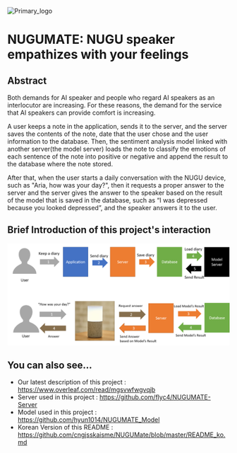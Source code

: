 ![Primary_logo](https://user-images.githubusercontent.com/13705536/69392188-8e89e780-0d18-11ea-995d-d7373d54b055.png)
# NUGUMATE: NUGU speaker empathizes with your feelings 

## Abstract
 Both demands for AI speaker and people who regard AI speakers as an interlocutor are increasing. For these reasons, the demand for the service that AI speakers can provide comfort is increasing. 

 A user keeps a note in the application, sends it to the server, and the server saves the contents of the note, date that the user chose and the user information to the database. Then, the sentiment analysis model linked with another server(the model server) loads the note to classify the emotions of each sentence of the note into positive or negative and append the result to the database where the note stored.

 After that, when the user starts a daily conversation with the NUGU device, such as "Aria, how was your day?", then it requests a proper answer to the server and the server gives the answer to the speaker based on the result of the model that is saved in the database, such as “I was depressed because you looked depressed”, and the speaker answers it to the user.


## Brief Introduction of this project's interaction
![brief_interaction_database](./images/brief_interaction_database.png)  


## You can also see...
  - Our latest description of this project : https://www.overleaf.com/read/mgsvwfwgvqjb
  - Server used in this project : https://github.com/flyc4/NUGUMATE-Server  
  - Model used in this project : https://github.com/hyun1014/NUGUMATE_Model  
  - Korean Version of this README : https://github.com/cngjsskaisme/NUGUMate/blob/master/README_ko.md
